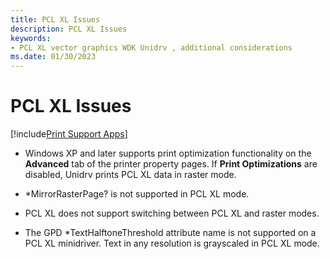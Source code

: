 ```yaml
---
title: PCL XL Issues
description: PCL XL Issues
keywords:
- PCL XL vector graphics WDK Unidrv , additional considerations
ms.date: 01/30/2023
---
```


# PCL XL Issues

[!include[Print Support Apps](../includes/print-support-apps.md)]

- Windows XP and later supports print optimization functionality on the **Advanced** tab of the printer property pages. If **Print Optimizations** are disabled, Unidrv prints PCL XL data in raster mode.

- \*MirrorRasterPage? is not supported in PCL XL mode.

- PCL XL does not support switching between PCL XL and raster modes.

- The GPD \*TextHalftoneThreshold attribute name is not supported on a PCL XL minidriver. Text in any resolution is grayscaled in PCL XL mode.
